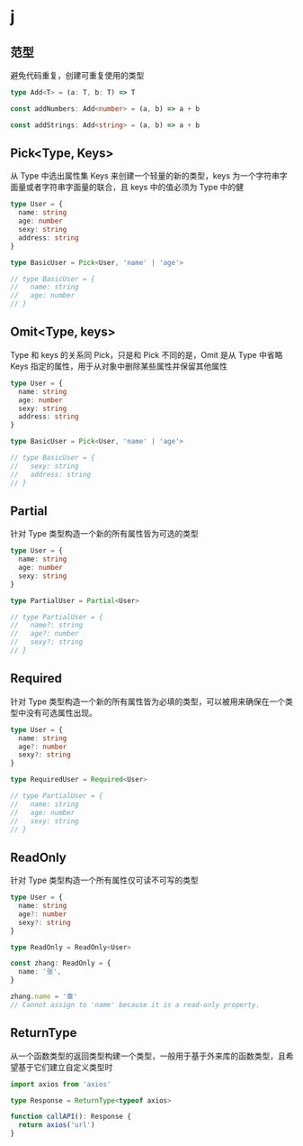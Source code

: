# j

## 范型

避免代码重复，创建可重复使用的类型

```ts
type Add<T> = (a: T, b: T) => T

const addNumbers: Add<number> = (a, b) => a + b

const addStrings: Add<string> = (a, b) => a + b
```

## Pick<Type, Keys>

从 Type 中选出属性集 Keys 来创建一个轻量的新的类型，keys 为一个字符串字面量或者字符串字面量的联合，且 keys 中的值必须为 Type 中的健

```ts
type User = {
  name: string
  age: number
  sexy: string
  address: string
}

type BasicUser = Pick<User, 'name' | 'age'>

// type BasicUser = {
//   name: string
//   age: number
// }
```

## Omit<Type, keys>

Type 和 keys 的关系同 Pick，只是和 Pick 不同的是，Omit 是从 Type 中省略 Keys 指定的属性，用于从对象中删除某些属性并保留其他属性

```ts
type User = {
  name: string
  age: number
  sexy: string
  address: string
}

type BasicUser = Pick<User, 'name' | 'age'>

// type BasicUser = {
//   sexy: string
//   address: string
// }
```

## Partial<Type>

针对 Type 类型构造一个新的所有属性皆为可选的类型

```ts
type User = {
  name: string
  age: number
  sexy: string
}

type PartialUser = Partial<User>

// type PartialUser = {
//   name?: string
//   age?: number
//   sexy?: string
// }
```

## Required<Type>

针对 Type 类型构造一个新的所有属性皆为必填的类型，可以被用来确保在一个类型中没有可选属性出现。

```ts
type User = {
  name: string
  age?: number
  sexy?: string
}

type RequiredUser = Required<User>

// type PartialUser = {
//   name: string
//   age: number
//   sexy: string
// }
```

## ReadOnly<Type>

针对 Type 类型构造一个所有属性仅可读不可写的类型

```ts
type User = {
  name: string
  age?: number
  sexy?: string
}

type ReadOnly = ReadOnly<User>

const zhang: ReadOnly = {
  name: '张',
}

zhang.name = '章'
// Cannot assign to 'name' because it is a read-only property.
```

## ReturnType<Type>

从一个函数类型的返回类型构建一个类型，一般用于基于外来库的函数类型，且希望基于它们建立自定义类型时

```ts
import axios from 'axios'

type Response = ReturnType<typeof axios>

function callAPI(): Response {
  return axios('url')
}
```
